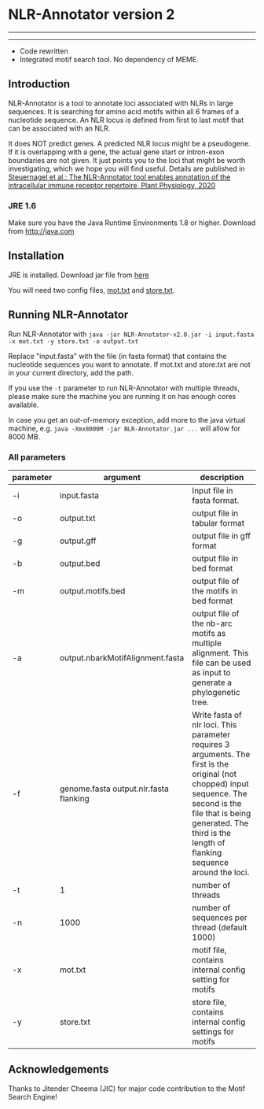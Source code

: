 # NLR-Annotator version 2









----------------------

----------------------



- Code rewritten
- Integrated motif search tool. No dependency of MEME.

## Introduction
NLR-Annotator is a tool to annotate loci associated with NLRs in large sequences.
It is searching for amino acid motifs within all 6 frames of a nucleotide sequence.
An NLR locus is defined from first to last motif that can be associated with an NLR. 

It does NOT predict genes. A predicted NLR locus might be a pseudogene. 
If it is overlapping with a gene, the actual gene start or intron-exon boundaries are not given. 
It just points you to the loci that might be worth investigating, which we hope you will find useful.
Details are published in [Steuernagel et al.: The NLR-Annotator tool enables annotation of the intracellular immune receptor repertoire, Plant Physiology, 2020](https://www.ncbi.nlm.nih.gov/pubmed/32184345)



### JRE 1.6

Make sure you have the Java Runtime Environments 1.8 or higher. Download from http://java.com



## Installation
JRE is installed. Download jar file from [here](https://github.com/steuernb/NLR-Annotator/blob/NLR-Annotator-2/NLR-Annotator-v2.0.jar) 

You will need two config files, [mot.txt](https://raw.githubusercontent.com/steuernb/NLR-Annotator/NLR-Annotator-2/src/mot.txt) and [store.txt](https://raw.githubusercontent.com/steuernb/NLR-Annotator/NLR-Annotator-2/src/store.txt).


## Running NLR-Annotator

Run NLR-Annotator with `java -jar NLR-Annotator-v2.0.jar -i input.fasta -x mot.txt -y store.txt -o output.txt`

Replace "input.fasta" with the file (in fasta format) that contains the nucleotide sequences you want to annotate. 
If mot.txt and store.txt are not in your current directory, add the path.

If you use the `-t` parameter to run NLR-Annotator with multiple threads, please make sure the machine you are running it on has enough cores available.

In case you get an out-of-memory exception, add more to the java virtual machine, e.g. `java -Xmx8000M -jar NLR-Annotator.jar ...` will allow for 8000 MB.


### All parameters

 parameter  | argument | description
---|--- | ---
-i | input.fasta | Input file in fasta format. 
-o | output.txt | output file in tabular format
-g | output.gff | output file in gff format
-b  |output.bed  | output file in bed format
-m |output.motifs.bed | output file of the motifs in bed format
-a | output.nbarkMotifAlignment.fasta| output file of the nb-arc motifs as multiple alignment. This file can be used as input to generate a phylogenetic tree. 
-f | genome.fasta output.nlr.fasta flanking | Write fasta of nlr loci. This parameter requires 3 arguments. The first is the original (not chopped) input sequence. The second is the file that is being generated. The third is the length of flanking sequence around the loci.
-t | 1 | number of threads
-n | 1000 | number of sequences per thread (default 1000)
-x | mot.txt | motif file, contains internal config setting for motifs
-y | store.txt | store file, contains internal config settings for motifs

## Acknowledgements

Thanks to Jitender Cheema (JIC) for major code contribution to the Motif Search Engine!

